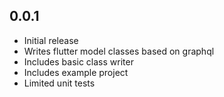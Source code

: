 ## 0.0.1

* Initial release
* Writes flutter model classes based on graphql
* Includes basic class writer
* Includes example project
* Limited unit tests
